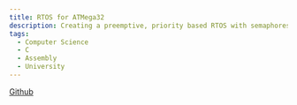 ```yaml
---
title: RTOS for ATMega32
description: Creating a preemptive, priority based RTOS with semaphores and events
tags:
  - Computer Science
  - C
  - Assembly
  - University
---
```

[Github](https://github.com/mason-fabel/avr-os)
